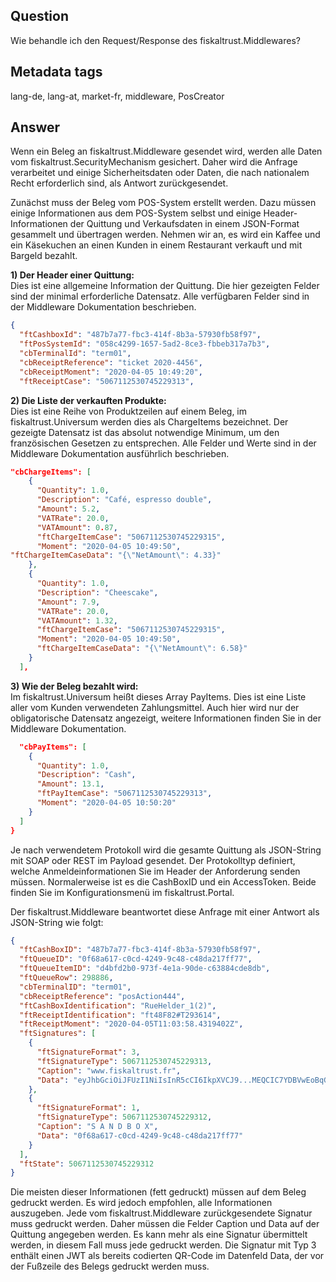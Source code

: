 ## Question
Wie behandle ich den Request/Response des fiskaltrust.Middlewares?

## Metadata tags
lang-de, lang-at, market-fr, middleware, PosCreator

## Answer
Wenn ein Beleg an fiskaltrust.Middleware gesendet wird, werden alle Daten vom fiskaltrust.SecurityMechanism gesichert. Daher wird die Anfrage verarbeitet und einige Sicherheitsdaten oder Daten, die nach nationalem Recht erforderlich sind, als Antwort zurückgesendet.

Zunächst muss der Beleg vom POS-System erstellt werden. Dazu müssen einige Informationen aus dem POS-System selbst und einige Header-Informationen der Quittung und Verkaufsdaten in einem JSON-Format gesammelt und übertragen werden. Nehmen wir an, es wird ein Kaffee und ein Käsekuchen an einen Kunden in einem Restaurant verkauft und mit Bargeld bezahlt.

**1) Der Header einer Quittung:**<br />Dies ist eine allgemeine Information der Quittung. Die hier gezeigten Felder sind der minimal erforderliche Datensatz. Alle verfügbaren Felder sind in der Middleware Dokumentation beschrieben.

```JSON
{
  "ftCashboxId": "487b7a77-fbc3-414f-8b3a-57930fb58f97",
  "ftPosSystemId": "058c4299-1657-5ad2-8ce3-fbbeb317a7b3",
  "cbTerminalId": "term01",
  "cbReceiptReference": "ticket 2020-4456",
  "cbReceiptMoment": "2020-04-05 10:49:20",
  "ftReceiptCase": "5067112530745229313",
```

**2) Die Liste der verkauften Produkte:**<br />Dies ist eine Reihe von Produktzeilen auf einem Beleg, im fiskaltrust.Universum werden dies als ChargeItems bezeichnet. Der gezeigte Datensatz ist das absolut notwendige Minimum, um den französischen Gesetzen zu entsprechen. Alle Felder und Werte sind in der Middleware Dokumentation ausführlich beschrieben.

```JSON
"cbChargeItems": [
    {
      "Quantity": 1.0,
      "Description": "Café, espresso double",
      "Amount": 5.2,
      "VATRate": 20.0,
      "VATAmount": 0.87,
      "ftChargeItemCase": "5067112530745229315",
      "Moment": "2020-04-05 10:49:50",
"ftChargeItemCaseData": "{\"NetAmount\": 4.33}"
    },
    {
      "Quantity": 1.0,
      "Description": "Cheescake",
      "Amount": 7.9,
      "VATRate": 20.0,
      "VATAmount": 1.32,
      "ftChargeItemCase": "5067112530745229315",
      "Moment": "2020-04-05 10:49:50",
      "ftChargeItemCaseData": "{\"NetAmount\": 6.58}"
    }
  ],
```

**3) Wie der Beleg bezahlt wird:**<br />Im fiskaltrust.Universum heißt dieses Array PayItems. Dies ist eine Liste aller vom Kunden verwendeten Zahlungsmittel. Auch hier wird nur der obligatorische Datensatz angezeigt, weitere Informationen finden Sie in der Middleware Dokumentation.

```JSON
  "cbPayItems": [
    {
      "Quantity": 1.0,
      "Description": "Cash",
      "Amount": 13.1,
      "ftPayItemCase": "5067112530745229313",
      "Moment": "2020-04-05 10:50:20"
    }
  ]
}
```

Je nach verwendetem Protokoll wird die gesamte Quittung als JSON-String mit SOAP oder REST im Payload gesendet. Der Protokolltyp definiert, welche Anmeldeinformationen Sie im Header der Anforderung senden müssen. Normalerweise ist es die CashBoxID und ein AccessToken. Beide finden Sie im Konfigurationsmenü im fiskaltrust.Portal.

Der fiskaltrust.Middleware beantwortet diese Anfrage mit einer Antwort als JSON-String wie folgt:

```JSON
{
  "ftCashBoxID": "487b7a77-fbc3-414f-8b3a-57930fb58f97",
  "ftQueueID": "0f68a617-c0cd-4249-9c48-c48da217ff77",
  "ftQueueItemID": "d4bfd2b0-973f-4e1a-90de-c63884cde8db",
  "ftQueueRow": 298886,
  "cbTerminalID": "term01",
  "cbReceiptReference": "posAction444",
  "ftCashBoxIdentification": "RueHelder_1(2)",
  "ftReceiptIdentification": "ft48F82#T293614",
  "ftReceiptMoment": "2020-04-05T11:03:58.4319402Z",
  "ftSignatures": [
    {
      "ftSignatureFormat": 3,
      "ftSignatureType": 5067112530745229313,
      "Caption": "www.fiskaltrust.fr",
      "Data": "eyJhbGciOiJFUzI1NiIsInR5cCI6IkpXVCJ9...MEQCIC7YDBVwEoBqGtlMfUznu4ExAYZ3t6qph5_nIJXuOelHAiBge_EPSeCirPma881ElrNvGf2sGYfCPo5nkYZujs1P4w"
    },
    {
      "ftSignatureFormat": 1,
      "ftSignatureType": 5067112530745229312,
      "Caption": "S A N D B O X",
      "Data": "0f68a617-c0cd-4249-9c48-c48da217ff77"
    }
  ],
  "ftState": 5067112530745229312
}
```

Die meisten dieser Informationen (fett gedruckt) müssen auf dem Beleg gedruckt werden. Es wird jedoch empfohlen, alle Informationen auszugeben. Jede vom fiskaltrust.Middleware zurückgesendete Signatur muss gedruckt werden. Daher müssen die Felder Caption und Data auf der Quittung angegeben werden. Es kann mehr als eine Signatur übermittelt werden, in diesem Fall muss jede gedruckt werden. Die Signatur mit Typ 3 enthält einen JWT als bereits codierten QR-Code im Datenfeld Data, der vor der Fußzeile des Belegs gedruckt werden muss.
